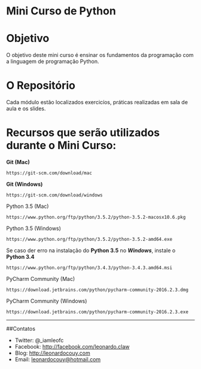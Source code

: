 # Mini Curso de Python

# Objetivo
O objetivo deste mini curso é ensinar os fundamentos da programação com a linguagem de programação Python.

# O Repositório
Cada módulo estão localizados exercicíos, práticas realizadas em sala de aula e os slides.

# Recursos que serão utilizados durante o Mini Curso:

**Git (Mac)**

```
https://git-scm.com/download/mac
```

**Git (Windows)**

```
https://git-scm.com/download/windows
```

Python 3.5 (Mac)

```
https://www.python.org/ftp/python/3.5.2/python-3.5.2-macosx10.6.pkg
```

Python 3.5 (Windows)

```
https://www.python.org/ftp/python/3.5.2/python-3.5.2-amd64.exe
```
Se caso der erro na instalação do **Python 3.5** no ***Windows***, instale o **Python 3.4**

```
https://www.python.org/ftp/python/3.4.3/python-3.4.3.amd64.msi
```

PyCharm Community (Mac)

```
https://download.jetbrains.com/python/pycharm-community-2016.2.3.dmg
```

PyCharm Community (Windows)

```
https://download.jetbrains.com/python/pycharm-community-2016.2.3.exe
```

---

##Contatos
* Twitter: @_iamleofc
* Facebook: http://facebook.com/leonardo.claw
* Blog: http://leonardocouy.com
* Email: leonardocouy@hotmail.com